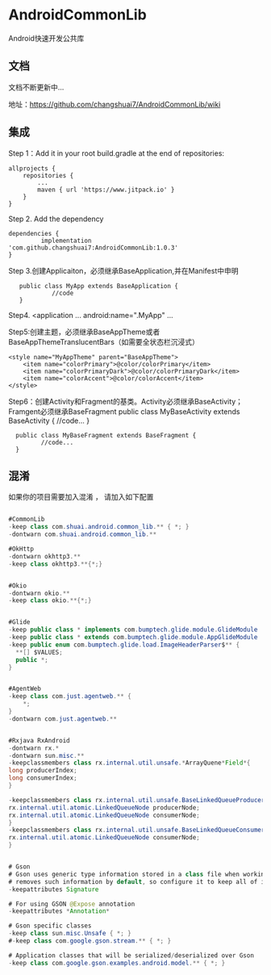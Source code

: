 # AndroidCommonLib
Android快速开发公共库

## 文档
文档不断更新中...

地址：https://github.com/changshuai7/AndroidCommonLib/wiki

## 集成
Step 1：Add it in your root build.gradle at the end of repositories:

	allprojects {
		repositories {
			...
			maven { url 'https://www.jitpack.io' }
		}
	}

Step 2. Add the dependency

	dependencies {
	         implementation 'com.github.changshuai7:AndroidCommonLib:1.0.3'
	}
Step 3.创建Applicaiton，必须继承BaseApplication,并在Manifest中申明

       public class MyApp extends BaseApplication {
                //code
       }

Step4.
       <application
              ...
              android:name=".MyApp"
              ...

Step5:创建主题，必须继承BaseAppTheme或者BaseAppThemeTranslucentBars（如需要全状态栏沉浸式）

    <style name="MyAppTheme" parent="BaseAppTheme">    
        <item name="colorPrimary">@color/colorPrimary</item>
        <item name="colorPrimaryDark">@color/colorPrimaryDark</item>
        <item name="colorAccent">@color/colorAccent</item>
    </style>

Step6：创建Activity和Fragment的基类。Activity必须继承BaseActivity；Framgent必须继承BaseFragment 
      public class MyBaseActivity extends BaseActivity {
             //code...
      }

      public class MyBaseFragment extends BaseFragment {
             //code...
      }





## 混淆
如果你的项目需要加入混淆 ， 请加入如下配置

```java

#CommonLib
-keep class com.shuai.android.common_lib.** { *; }
-dontwarn com.shuai.android.common_lib.**

#OkHttp
-dontwarn okhttp3.**
-keep class okhttp3.**{*;}


#Okio
-dontwarn okio.**
-keep class okio.**{*;}


#Glide
-keep public class * implements com.bumptech.glide.module.GlideModule
-keep public class * extends com.bumptech.glide.module.AppGlideModule
-keep public enum com.bumptech.glide.load.ImageHeaderParser$** {
  **[] $VALUES;
  public *;
}


#AgentWeb
-keep class com.just.agentweb.** {
    *;
}
-dontwarn com.just.agentweb.**


#Rxjava RxAndroid
-dontwarn rx.*
-dontwarn sun.misc.**
-keepclassmembers class rx.internal.util.unsafe.*ArrayQuene*Field*{
long producerIndex;
long consumerIndex;
}

-keepclassmembers class rx.internal.util.unsafe.BaseLinkedQueueProducerNodeRef {
rx.internal.util.atomic.LinkedQueueNode producerNode;
rx.internal.util.atomic.LinkedQueueNode consumerNode;
}
-keepclassmembers class rx.internal.util.unsafe.BaseLinkedQueueConsumerNodeRef {
rx.internal.util.atomic.LinkedQueueNode consumerNode;
}


# Gson
# Gson uses generic type information stored in a class file when working with fields. Proguard
# removes such information by default, so configure it to keep all of it.
-keepattributes Signature

# For using GSON @Expose annotation
-keepattributes *Annotation*

# Gson specific classes
-keep class sun.misc.Unsafe { *; }
#-keep class com.google.gson.stream.** { *; }

# Application classes that will be serialized/deserialized over Gson   你自己的javabean需要混淆
-keep class com.google.gson.examples.android.model.** { *; }




```
